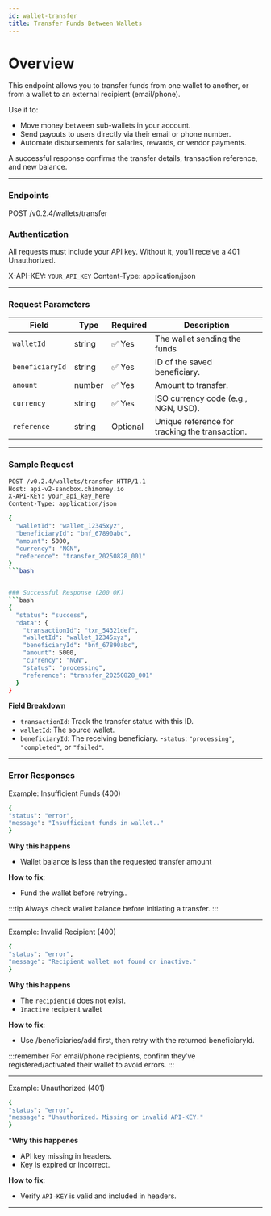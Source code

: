 ```yaml
---
id: wallet-transfer
title: Transfer Funds Between Wallets
---
```


# Overview

This endpoint allows you to transfer funds from one wallet to another, or from a wallet to an external recipient (email/phone).

Use it to:
- Move money between sub-wallets in your account.
- Send payouts to users directly via their email or phone number.
- Automate disbursements for salaries, rewards, or vendor payments.

A successful response confirms the transfer details, transaction reference, and new balance.

---
### Endpoints
POST /v0.2.4/wallets/transfer

### Authentication
All requests must include your API key. Without it, you’ll receive a 401 Unauthorized.

X-API-KEY: `YOUR_API_KEY`
Content-Type: application/json

---
### Request Parameters 
| Field           | Type   | Required | Description                                    |
| --------------- | ------ | -------- | ---------------------------------------------- |
| `walletId`      | string | ✅ Yes    | The wallet sending the funds                  |
| `beneficiaryId` | string | ✅ Yes    | ID of the saved beneficiary.                   |
| `amount`        | number | ✅ Yes    | Amount to transfer.                            |
| `currency`      | string | ✅ Yes    | ISO currency code (e.g., NGN, USD).            |
| `reference`     | string | Optional | Unique reference for tracking the transaction. |



---
### Sample Request
```bash
POST /v0.2.4/wallets/transfer HTTP/1.1
Host: api-v2-sandbox.chimoney.io
X-API-KEY: your_api_key_here
Content-Type: application/json

{
  "walletId": "wallet_12345xyz",
  "beneficiaryId": "bnf_67890abc",
  "amount": 5000,
  "currency": "NGN",
  "reference": "transfer_20250828_001"
}
```bash


### Successful Response (200 OK)
```bash 
{
  "status": "success",
  "data": {
    "transactionId": "txn_54321def",
    "walletId": "wallet_12345xyz",
    "beneficiaryId": "bnf_67890abc",
    "amount": 5000,
    "currency": "NGN",
    "status": "processing",
    "reference": "transfer_20250828_001"
  }
}

```
**Field Breakdown**
- `transactionId`: Track the transfer status with this ID.
- `walletId`: The source wallet.
- `beneficiaryId`: The receiving beneficiary.
 -`status`: `"processing"`, `"completed"`, or `"failed"`.

---

### Error Responses 
Example: Insufficient Funds (400)
```bash
{
"status": "error",
"message": "Insufficient funds in wallet.."
}
```

**Why this happens**
- Wallet balance is less than the requested transfer amount

**How to fix**:
- Fund the wallet before retrying..

:::tip
Always check wallet balance before initiating a transfer.
:::

---

Example: Invalid Recipient (400)
```bash
{
"status": "error",
"message": "Recipient wallet not found or inactive."
}
```

**Why this happens** 
-  The `recipientId` does not exist.
- `Inactive` recipient wallet

**How to fix**:
- Use /beneficiaries/add first, then retry with the returned beneficiaryId.

:::remember
For email/phone recipients, confirm they’ve registered/activated their wallet to avoid errors.
:::

---
Example: Unauthorized (401)
```bash 
{
"status": "error",
"message": "Unauthorized. Missing or invalid API-KEY."
}
```
***Why this happenes**
- API key missing in headers.
- Key is expired or incorrect.

**How to fix**:
- Verify `API-KEY` is valid and included in headers.

---
